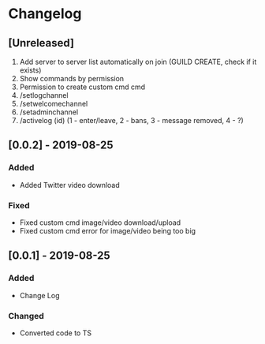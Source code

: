 # Changelog

## [Unreleased]

1. Add server to server list automatically on join (GUILD CREATE, check if it exists)
1. Show commands by permission
1. Permission to create custom cmd cmd
1. /setlogchannel
1. /setwelcomechannel
1. /setadminchannel
1. /activelog (id) (1 - enter/leave, 2 - bans, 3 - message removed, 4 - ?)

## [0.0.2] - 2019-08-25

### Added

- Added Twitter video download

### Fixed

- Fixed custom cmd image/video download/upload
- Fixed custom cmd error for image/video being too big

## [0.0.1] - 2019-08-25

### Added

- Change Log

### Changed

- Converted code to TS
